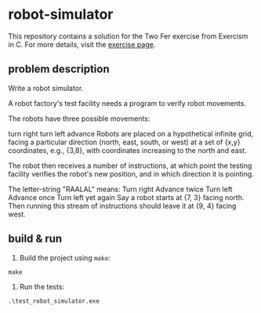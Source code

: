 # robot-simulator

This repository contains a solution for the Two Fer exercise from Exercism in C.
For more details, visit the [exercise page](https://exercism.org/tracks/c/exercises/robot-simulator/).

## problem description

Write a robot simulator.

A robot factory's test facility needs a program to verify robot movements.

The robots have three possible movements:

turn right
turn left
advance
Robots are placed on a hypothetical infinite grid, facing a particular direction (north, east, south, or west) at a set of {x,y} coordinates, e.g., {3,8}, with coordinates increasing to the north and east.

The robot then receives a number of instructions, at which point the testing facility verifies the robot's new position, and in which direction it is pointing.

The letter-string "RAALAL" means:
Turn right
Advance twice
Turn left
Advance once
Turn left yet again
Say a robot starts at {7, 3} facing north. Then running this stream of instructions should leave it at {9, 4} facing west.

## build & run

1. Build the project using `make`:

```shell
make
```

1. Run the tests:

```shell
.\test_robot_simulator.exe
```

